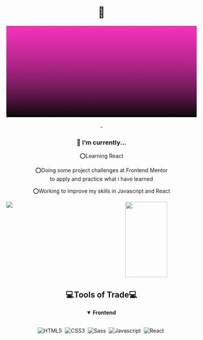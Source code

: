 <h1 align="center">👋 </h1>
<div align="center">
  <img src="header-banner.gif"
</div>

-<h3 align="center">🌱 I’m currently...</h3>
<div align="center">
⭕Learning React <br>

⭕Doing some project challenges at Frontend Mentor <br>
  to apply and practice what i have learned
  
⭕Working to improve my skills in Javascript and React
</div>

<div align="center">
<img align="left" width="47%" src="https://github-readme-stats.vercel.app/api?username=Jlovellealfeche&show_icons=true&theme=radical"/>
<img width="47%" height="200px" src="https://github-readme-stats.vercel.app/api/top-langs/?username=Jlovellealfeche&layout=compact"/>
</div>

<h2>💻Tools of Trade💻</h2>
<div align="center">
<details open>
<summary><b> Frontend</b></summary>
<br>
  
![HTML5](https://img.shields.io/badge/-HTML5-E34F26?style=for-the-badge&logo=html5&logoColor=white)&nbsp;
![CSS3](https://img.shields.io/badge/-CSS3-1572B6?style=for-the-badge&logo=css3)&nbsp;
![Sass](https://img.shields.io/badge/-Sass-CC6699?style=for-the-badge&logo=sass&logoColor=white)&nbsp;
![Javascript](https://img.shields.io/badge/javascript-%23323330.svg?style=for-the-badge&logo=javascript&logoColor=%23F7DF1E)&nbsp;
![React](https://img.shields.io/badge/-React-%23404d59?style=for-the-badge&logo=react)&nbsp;

</details>
</div>




<!---
Jlovellealfeche/Jlovellealfeche is a ✨ special ✨ repository because its `README.md` (this file) appears on your GitHub profile.
--->
